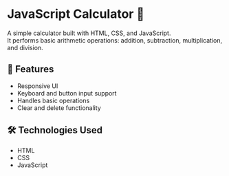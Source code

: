 # JavaScript Calculator 🧮

A simple calculator built with HTML, CSS, and JavaScript.  
It performs basic arithmetic operations: addition, subtraction, multiplication, and division.

## 🚀 Features

- Responsive UI
- Keyboard and button input support
- Handles basic operations
- Clear and delete functionality

## 🛠️ Technologies Used

- HTML
- CSS
- JavaScript
